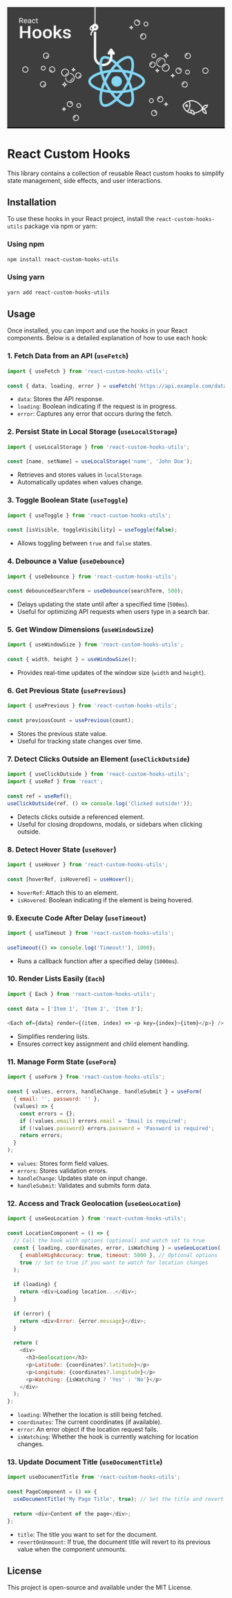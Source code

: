 <img src="hooks.png" alt="main image">

# React Custom Hooks

This library contains a collection of reusable React custom hooks to simplify state management, side effects, and user interactions.

## Installation

To use these hooks in your React project, install the `react-custom-hooks-utils` package via npm or yarn:

### Using npm
```sh
npm install react-custom-hooks-utils
```

### Using yarn
```sh
yarn add react-custom-hooks-utils
```

## Usage

Once installed, you can import and use the hooks in your React components. Below is a detailed explanation of how to use each hook:

### 1. Fetch Data from an API (`useFetch`)

```javascript
import { useFetch } from 'react-custom-hooks-utils';

const { data, loading, error } = useFetch('https://api.example.com/data');
```

- `data`: Stores the API response.
- `loading`: Boolean indicating if the request is in progress.
- `error`: Captures any error that occurs during the fetch.

### 2. Persist State in Local Storage (`useLocalStorage`)

```javascript
import { useLocalStorage } from 'react-custom-hooks-utils';

const [name, setName] = useLocalStorage('name', 'John Doe');
```

- Retrieves and stores values in `localStorage`.
- Automatically updates when values change.

### 3. Toggle Boolean State (`useToggle`)

```javascript
import { useToggle } from 'react-custom-hooks-utils';

const [isVisible, toggleVisibility] = useToggle(false);
```

- Allows toggling between `true` and `false` states.

### 4. Debounce a Value (`useDebounce`)

```javascript
import { useDebounce } from 'react-custom-hooks-utils';

const debouncedSearchTerm = useDebounce(searchTerm, 500);
```

- Delays updating the state until after a specified time (`500ms`).
- Useful for optimizing API requests when users type in a search bar.

### 5. Get Window Dimensions (`useWindowSize`)

```javascript
import { useWindowSize } from 'react-custom-hooks-utils';

const { width, height } = useWindowSize();
```

- Provides real-time updates of the window size (`width` and `height`).

### 6. Get Previous State (`usePrevious`)

```javascript
import { usePrevious } from 'react-custom-hooks-utils';

const previousCount = usePrevious(count);
```

- Stores the previous state value.
- Useful for tracking state changes over time.

### 7. Detect Clicks Outside an Element (`useClickOutside`)

```javascript
import { useClickOutside } from 'react-custom-hooks-utils';
import { useRef } from 'react';

const ref = useRef();
useClickOutside(ref, () => console.log('Clicked outside!'));
```

- Detects clicks outside a referenced element.
- Useful for closing dropdowns, modals, or sidebars when clicking outside.

### 8. Detect Hover State (`useHover`)

```javascript
import { useHover } from 'react-custom-hooks-utils';

const [hoverRef, isHovered] = useHover();
```

- `hoverRef`: Attach this to an element.
- `isHovered`: Boolean indicating if the element is being hovered.

### 9. Execute Code After Delay (`useTimeout`)

```javascript
import { useTimeout } from 'react-custom-hooks-utils';

useTimeout(() => console.log('Timeout!'), 1000);
```

- Runs a callback function after a specified delay (`1000ms`).

### 10. Render Lists Easily (`Each`)

```javascript
import { Each } from 'react-custom-hooks-utils';

const data = ['Item 1', 'Item 2', 'Item 3'];

<Each of={data} render={(item, index) => <p key={index}>{item}</p>} />
```

- Simplifies rendering lists.
- Ensures correct key assignment and child element handling.

### 11. Manage Form State (`useForm`)

```javascript
import { useForm } from 'react-custom-hooks-utils';

const { values, errors, handleChange, handleSubmit } = useForm(
  { email: '', password: '' },
  (values) => {
    const errors = {};
    if (!values.email) errors.email = 'Email is required';
    if (!values.password) errors.password = 'Password is required';
    return errors;
  }
);
```

- `values`: Stores form field values.
- `errors`: Stores validation errors.
- `handleChange`: Updates state on input change.
- `handleSubmit`: Validates and submits form data.

### 12. Access and Track Geolocation (`useGeoLocation`)

```javascript
import { useGeoLocation } from 'react-custom-hooks-utils';

const LocationComponent = () => {
  // Call the hook with options (optional) and watch set to true
  const { loading, coordinates, error, isWatching } = useGeoLocation(
    { enableHighAccuracy: true, timeout: 5000 }, // Optional options
    true // Set to true if you want to watch for location changes
  );

  if (loading) {
    return <div>Loading location...</div>;
  }

  if (error) {
    return <div>Error: {error.message}</div>;
  }

  return (
    <div>
      <h3>Geolocation</h3>
      <p>Latitude: {coordinates?.latitude}</p>
      <p>Longitude: {coordinates?.longitude}</p>
      <p>Watching: {isWatching ? 'Yes' : 'No'}</p>
    </div>
  );
};
```

- `loading`: Whether the location is still being fetched.
- `coordinates`: The current coordinates (if available).
- `error`: An error object if the location request fails.
- `isWatching`: Whether the hook is currently watching for location changes.

### 13. Update Document Title (`useDocumentTitle`)

```javascript
import useDocumentTitle from 'react-custom-hooks-utils';

const PageComponent = () => {
  useDocumentTitle('My Page Title', true); // Set the title and revert on unmount

  return <div>Content of the page</div>;
};
```

- `title`: The title you want to set for the document.
- `revertOnUnmount`: If true, the document title will revert to its previous value when the component unmounts.
## License

This project is open-source and available under the MIT License.



